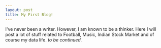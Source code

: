 ```yaml
---
layout: post
title: My First Blog!
---
```


I've never been a writer. However, I am known to be a thinker. Here I will post a lot of stuff related to Football, Music, Indian Stock Market and of course my data life.
_to be continued._



